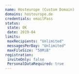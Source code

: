 ```yaml
---
name: Hosteurope (Custom Domain)
domains: hosteurope.de
credentials: emailPass 
status:
 state: OK
 date: 2019-04
limits:
 maxRecipients: "Unlimited"
 messagesPerDay: "Unlimited"
 maxFileSize: "50MiB"
registration:
 inviteOnly: false
 PersonalDataRequired: true
---
```

